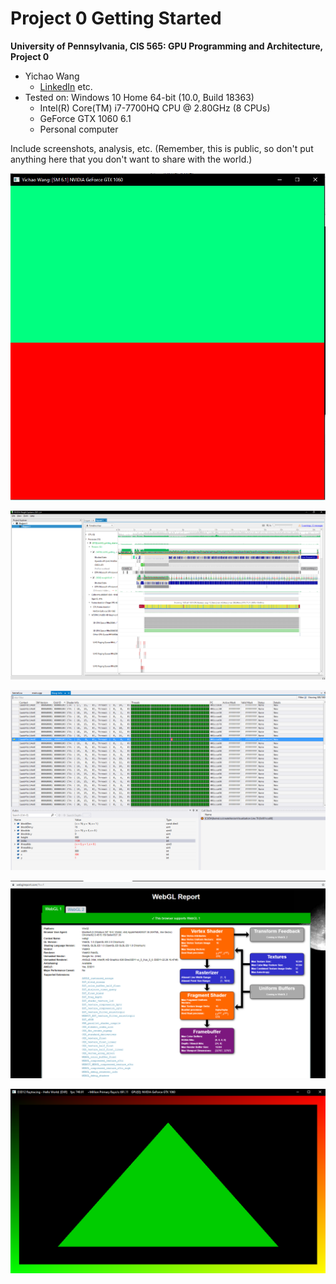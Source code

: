 Project 0 Getting Started
====================

**University of Pennsylvania, CIS 565: GPU Programming and Architecture, Project 0**

* Yichao Wang
  * [LinkedIn](https://www.linkedin.com/in/wangyic/) etc.
* Tested on: Windows 10 Home 64-bit (10.0, Build 18363)
  * Intel(R) Core(TM) i7-7700HQ CPU @ 2.80GHz (8 CPUs)
  * GeForce GTX 1060	6.1
  * Personal computer


Include screenshots, analysis, etc. (Remember, this is public, so don't put
anything here that you don't want to share with the world.)

![](images/cuda.PNG)

![](images/timeline.PNG)

![](images/debug.PNG)

![](images/webgl.PNG)

![](images/dxr.PNG)
